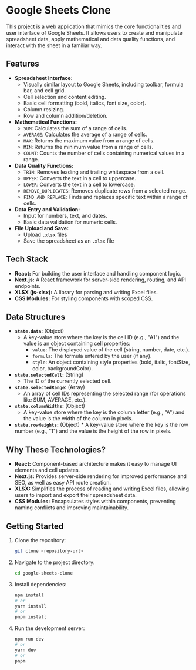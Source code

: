 # Google Sheets Clone

This project is a web application that mimics the core functionalities and user interface of Google Sheets. It allows users to create and manipulate spreadsheet data, apply mathematical and data quality functions, and interact with the sheet in a familiar way.

## Features

*   **Spreadsheet Interface:**
    *   Visually similar layout to Google Sheets, including toolbar, formula bar, and cell grid.
    *   Cell selection and content editing.
    *   Basic cell formatting (bold, italics, font size, color).
    *   Column resizing.
    *   Row and column addition/deletion.
*   **Mathematical Functions:**
    *   `SUM`: Calculates the sum of a range of cells.
    *   `AVERAGE`: Calculates the average of a range of cells.
    *   `MAX`: Returns the maximum value from a range of cells.
    *   `MIN`: Returns the minimum value from a range of cells.
    *   `COUNT`: Counts the number of cells containing numerical values in a range.
*   **Data Quality Functions:**
    *   `TRIM`: Removes leading and trailing whitespace from a cell.
    *   `UPPER`: Converts the text in a cell to uppercase.
    *   `LOWER`: Converts the text in a cell to lowercase.
    *   `REMOVE_DUPLICATES`: Removes duplicate rows from a selected range.
    *   `FIND_AND_REPLACE`: Finds and replaces specific text within a range of cells.
*   **Data Entry and Validation:**
    *   Input for numbers, text, and dates.
    *   Basic data validation for numeric cells.
*   **File Upload and Save:**
    *   Upload `.xlsx` files
    *   Save the spreadsheet as an `.xlsx` file

## Tech Stack

*   **React:**  For building the user interface and handling component logic.
*   **Next.js:**  A React framework for server-side rendering, routing, and API endpoints.
*   **XLSX (js-xlsx):**  A library for parsing and writing Excel files.
*   **CSS Modules:**  For styling components with scoped CSS.

## Data Structures

*   **`state.data`:** (Object)
    *   A key-value store where the key is the cell ID (e.g., "A1") and the value is an object containing cell properties:
        *   `value`: The displayed value of the cell (string, number, date, etc.).
        *   `formula`: The formula entered by the user (if any).
        *   `style`: An object containing style properties (bold, italic, fontSize, color, backgroundColor).
*   **`state.selectedCell`:** (String)
    *   The ID of the currently selected cell.
*   **`state.selectedRange`:** (Array)
    *   An array of cell IDs representing the selected range (for operations like SUM, AVERAGE, etc.).
*   **`state.columnWidths`:** (Object)
    *   A key-value store where the key is the column letter (e.g., "A") and the value is the width of the column in pixels.
*    **`state.rowHeights`:** (Object)
    *   A key-value store where the key is the row number (e.g., "1") and the value is the height of the row in pixels.

## Why These Technologies?

*   **React:** Component-based architecture makes it easy to manage UI elements and cell updates.
*   **Next.js:** Provides server-side rendering for improved performance and SEO, as well as easy API route creation.
*   **XLSX:** Simplifies the process of reading and writing Excel files, allowing users to import and export their spreadsheet data.
*   **CSS Modules:** Encapsulates styles within components, preventing naming conflicts and improving maintainability.

## Getting Started

1.  Clone the repository:

    ```bash
    git clone <repository-url>
    ```

2.  Navigate to the project directory:

    ```bash
    cd google-sheets-clone
    ```

3.  Install dependencies:

    ```bash
    npm install
    # or
    yarn install
    # or
    pnpm install
    ```

4.  Run the development server:

    ```bash
    npm run dev
    # or
    yarn dev
    # or
    pnpm